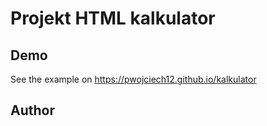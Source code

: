 Projekt HTML kalkulator
=======================

Demo
----

See the example on https://pwojciech12.github.io/kalkulator

Author
-------
